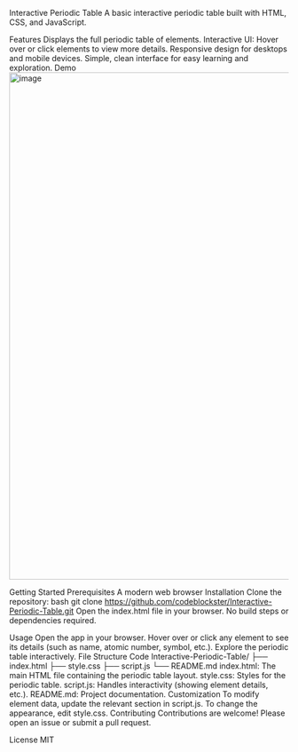 Interactive Periodic Table
A basic interactive periodic table built with HTML, CSS, and JavaScript.

Features
Displays the full periodic table of elements.
Interactive UI: Hover over or click elements to view more details.
Responsive design for desktops and mobile devices.
Simple, clean interface for easy learning and exploration.
Demo
<img width="1811" height="914" alt="image" src="https://github.com/user-attachments/assets/2345668f-67d4-48ea-a253-3defdaec9ab9" />


Getting Started
Prerequisites
A modern web browser
Installation
Clone the repository:
bash
git clone https://github.com/codeblockster/Interactive-Periodic-Table.git
Open the index.html file in your browser.
No build steps or dependencies required.

Usage
Open the app in your browser.
Hover over or click any element to see its details (such as name, atomic number, symbol, etc.).
Explore the periodic table interactively.
File Structure
Code
Interactive-Periodic-Table/
├── index.html
├── style.css
├── script.js
└── README.md
index.html: The main HTML file containing the periodic table layout.
style.css: Styles for the periodic table.
script.js: Handles interactivity (showing element details, etc.).
README.md: Project documentation.
Customization
To modify element data, update the relevant section in script.js.
To change the appearance, edit style.css.
Contributing
Contributions are welcome! Please open an issue or submit a pull request.

License
MIT

